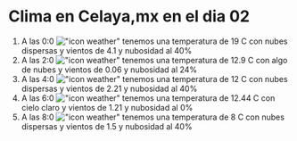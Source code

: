 # Clima en Celaya,mx en el dia 02

1. A las 0:0 !["icon weather"](http://openweathermap.org/img/w/03n.png) tenemos una temperatura de 19 C con nubes dispersas y  vientos de 4.1 y nubosidad al 40%
1. A las 2:0 !["icon weather"](http://openweathermap.org/img/w/02n.png) tenemos una temperatura de 12.9 C con algo de nubes y  vientos de 0.06 y nubosidad al 24%
1. A las 4:0 !["icon weather"](http://openweathermap.org/img/w/03n.png) tenemos una temperatura de 12 C con nubes dispersas y  vientos de 2.21 y nubosidad al 40%
1. A las 6:0 !["icon weather"](http://openweathermap.org/img/w/01n.png) tenemos una temperatura de 12.44 C con cielo claro y  vientos de 1.21 y nubosidad al 0%
1. A las 8:0 !["icon weather"](http://openweathermap.org/img/w/03n.png) tenemos una temperatura de 8 C con nubes dispersas y  vientos de 1.5 y nubosidad al 40%
